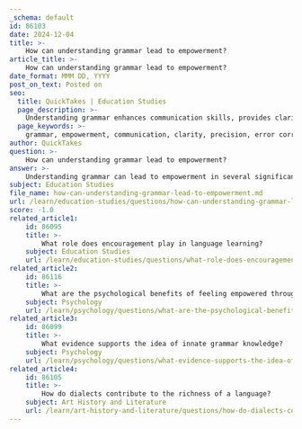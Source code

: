 ```yaml
---
_schema: default
id: 86103
date: 2024-12-04
title: >-
    How can understanding grammar lead to empowerment?
article_title: >-
    How can understanding grammar lead to empowerment?
date_format: MMM DD, YYYY
post_on_text: Posted on
seo:
  title: QuickTakes | Education Studies
  page_description: >-
    Understanding grammar enhances communication skills, provides clarity, fosters self-confidence, and empowers individuals for success in various contexts.
  page_keywords: >-
    grammar, empowerment, communication, clarity, precision, error correction, adaptability, cultural exchange, self-confidence, language learning
author: QuickTakes
question: >-
    How can understanding grammar lead to empowerment?
answer: >-
    Understanding grammar can lead to empowerment in several significant ways:\n\n1. **Clarity and Precision**: A strong command of grammar allows individuals to express their thoughts with clarity and precision. This skill is crucial for effective communication, as it enables people to convey their ideas accurately and ensures that their messages are understood as intended. As noted by Mr. Crystal, knowledge of grammar helps individuals monitor the meaning and effectiveness of language, allowing them to respond appropriately to what is communicated.\n\n2. **Error Correction**: Proficiency in grammar empowers learners to identify and correct errors in their writing and speaking. This ability enhances the overall quality of communication, fostering confidence in both personal and professional interactions.\n\n3. **Adaptability**: Understanding grammar equips individuals to adapt their language usage to different contexts, such as formal or informal settings. This adaptability is essential in various situations, from academic environments to workplace communications, thereby expanding opportunities for success.\n\n4. **Cultural Exchange and Understanding**: Mastery of grammar facilitates cultural exchange and a deeper understanding of diverse perspectives. It enables individuals to engage in conversations that bridge cultural gaps, enhancing mutual respect in intercultural communication.\n\n5. **Self-Confidence**: Teaching and learning grammar can significantly improve self-confidence in speaking and writing. When individuals possess the tools to communicate accurately and effectively, they are more likely to participate actively in discussions and express their ideas creatively.\n\n6. **Foundation for Future Learning**: Grammar forms the bedrock of language learning. By mastering grammar from the beginning, learners establish a strong foundation that makes future language acquisition easier and more enjoyable.\n\nIn summary, understanding grammar not only enhances communication skills but also empowers individuals by providing them with the tools necessary for effective expression, adaptability in various contexts, and increased self-confidence. This empowerment can lead to greater opportunities in education, professional realms, and personal interactions.
subject: Education Studies
file_name: how-can-understanding-grammar-lead-to-empowerment.md
url: /learn/education-studies/questions/how-can-understanding-grammar-lead-to-empowerment
score: -1.0
related_article1:
    id: 86095
    title: >-
        What role does encouragement play in language learning?
    subject: Education Studies
    url: /learn/education-studies/questions/what-role-does-encouragement-play-in-language-learning
related_article2:
    id: 86116
    title: >-
        What are the psychological benefits of feeling empowered through language?
    subject: Psychology
    url: /learn/psychology/questions/what-are-the-psychological-benefits-of-feeling-empowered-through-language
related_article3:
    id: 86099
    title: >-
        What evidence supports the idea of innate grammar knowledge?
    subject: Psychology
    url: /learn/psychology/questions/what-evidence-supports-the-idea-of-innate-grammar-knowledge
related_article4:
    id: 86105
    title: >-
        How do dialects contribute to the richness of a language?
    subject: Art History and Literature
    url: /learn/art-history-and-literature/questions/how-do-dialects-contribute-to-the-richness-of-a-language
---
```


&nbsp;